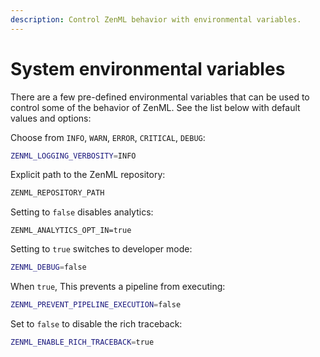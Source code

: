 ```yaml
---
description: Control ZenML behavior with environmental variables.
---
```


# System environmental variables

There are a few pre-defined environmental variables that can be used to control some of 
the behavior of ZenML. See the list below with default values and options:

Choose from `INFO`, `WARN`, `ERROR`, `CRITICAL`, `DEBUG`:
```bash
ZENML_LOGGING_VERBOSITY=INFO
```

Explicit path to the ZenML repository:
```bash
ZENML_REPOSITORY_PATH
```

Setting to `false` disables analytics:
```
ZENML_ANALYTICS_OPT_IN=true
```

Setting to `true` switches to developer mode:
```bash
ZENML_DEBUG=false
```

When `true`, This prevents a pipeline from executing:
```bash
ZENML_PREVENT_PIPELINE_EXECUTION=false
```

Set to `false` to disable the rich traceback:
```bash
ZENML_ENABLE_RICH_TRACEBACK=true
```